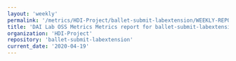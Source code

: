 ```yaml
---
layout: 'weekly'
permalink: '/metrics/HDI-Project/ballet-submit-labextension/WEEKLY-REPORT-2020-04-19'
title: 'DAI Lab OSS Metrics Metrics report for ballet-submit-labextension | WEEKLY-REPORT-2020-04-19'
organization: 'HDI-Project'
repository: 'ballet-submit-labextension'
current_date: '2020-04-19'
---
```

